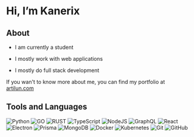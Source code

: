 # Hi, I’m Kanerix

## About
- I am currently a student

- I mostly work with web applications

- I mostly do full stack development

If you wan't to know more about me, you can find my portfolio at [artilun.com](https://artilun.com/)

## Tools and Languages
![Python](https://img.shields.io/badge/-Python-000000?style=for-the-badge&logo=python)
![GO](https://img.shields.io/badge/-Go-000000?style=for-the-badge&logo=go)
![RUST](https://img.shields.io/badge/-Rust-000000?style=for-the-badge&logo=rust)
![TypeScript](https://img.shields.io/badge/-TypeScript-000000?style=for-the-badge&logo=typescript)
![NodeJS](https://img.shields.io/badge/-NodeJS-000000?style=for-the-badge&logo=node.js)
![GraphQL](https://img.shields.io/badge/-GraphQL-000000?style=for-the-badge&logo=graphql)
![React](https://img.shields.io/badge/-React-000000?style=for-the-badge&logo=react)
![Electron](https://img.shields.io/badge/-Electron-000000?style=for-the-badge&logo=electron)
![Prisma](https://img.shields.io/badge/-prisma-000000?style=for-the-badge&logo=prisma)
![MongoDB](https://img.shields.io/badge/-MongoDB-000000?style=for-the-badge&logo=MongoDB)
![Docker](https://img.shields.io/badge/-Docker-000000?style=for-the-badge&logo=docker)
![Kubernetes](https://img.shields.io/badge/-Kubernetes-000000?style=for-the-badge&logo=Kubernetes)
![Git](https://img.shields.io/badge/-Git-000000?style=for-the-badge&logo=git)
![GitHub](https://img.shields.io/badge/-GitHub-000000?style=for-the-badge&logo=github)

